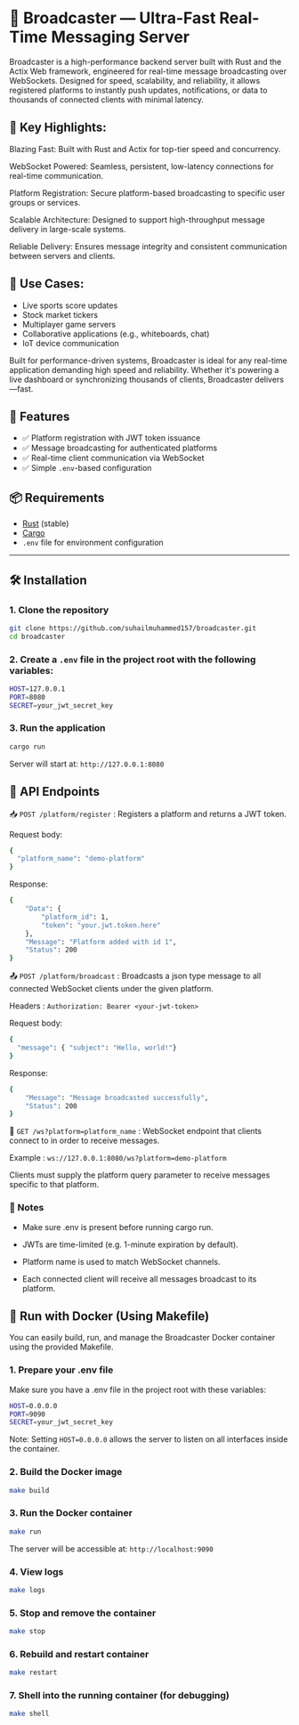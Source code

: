 # 📡 Broadcaster — Ultra-Fast Real-Time Messaging Server

Broadcaster is a high-performance backend server built with Rust and the Actix Web framework, engineered for real-time message broadcasting over WebSockets. Designed for speed, scalability, and reliability, it allows registered platforms to instantly push updates, notifications, or data to thousands of connected clients with minimal latency.

## 🚀 Key Highlights:

Blazing Fast: Built with Rust and Actix for top-tier speed and concurrency.

WebSocket Powered: Seamless, persistent, low-latency connections for real-time communication.

Platform Registration: Secure platform-based broadcasting to specific user groups or services.

Scalable Architecture: Designed to support high-throughput message delivery in large-scale systems.

Reliable Delivery: Ensures message integrity and consistent communication between servers and clients.

## 🧠 Use Cases:

- Live sports score updates
- Stock market tickers
- Multiplayer game servers
- Collaborative applications (e.g., whiteboards, chat)
- IoT device communication

Built for performance-driven systems, Broadcaster is ideal for any real-time application demanding high speed and reliability. Whether it's powering a live dashboard or synchronizing thousands of clients, Broadcaster delivers—fast.

## 🚀 Features

- ✅ Platform registration with JWT token issuance
- ✅ Message broadcasting for authenticated platforms
- ✅ Real-time client communication via WebSocket
- ✅ Simple `.env`-based configuration

## 📦 Requirements

- [Rust](https://www.rust-lang.org/tools/install) (stable)
- [Cargo](https://doc.rust-lang.org/cargo/)
- `.env` file for environment configuration

---

## 🛠️ Installation

### 1. **Clone the repository**

```bash
git clone https://github.com/suhailmuhammed157/broadcaster.git
cd broadcaster
```

### 2. **Create a `.env` file in the project root with the following variables:**

```bash
HOST=127.0.0.1
PORT=8080
SECRET=your_jwt_secret_key

```

### 3. **Run the application**

```bash
cargo run

```

Server will start at: `http://127.0.0.1:8080`

## 🔐 API Endpoints

📥 `POST /platform/register` : Registers a platform and returns a JWT token.

Request body:

```bash
{
  "platform_name": "demo-platform"
}

```

Response:

```bash
{
    "Data": {
        "platform_id": 1,
        "token": "your.jwt.token.here"
    },
    "Message": "Platform added with id 1",
    "Status": 200
}

```

📤 `POST /platform/broadcast` : Broadcasts a json type message to all connected WebSocket clients under the given platform.

Headers : `Authorization: Bearer <your-jwt-token>`

Request body:

```bash
{
  "message": { "subject": "Hello, world!"}
}

```

Response:

```bash
{
    "Message": "Message broadcasted successfully",
    "Status": 200
}

```

🔌 `GET /ws?platform=platform_name` : WebSocket endpoint that clients connect to in order to receive messages.

Example : `ws://127.0.0.1:8080/ws?platform=demo-platform`

Clients must supply the platform query parameter to receive messages specific to that platform.

### 📌 Notes

- Make sure .env is present before running cargo run.

- JWTs are time-limited (e.g. 1-minute expiration by default).

- Platform name is used to match WebSocket channels.

- Each connected client will receive all messages broadcast to its platform.

## 🐳 Run with Docker (Using Makefile)

You can easily build, run, and manage the Broadcaster Docker container using the provided Makefile.

### 1. Prepare your .env file

Make sure you have a .env file in the project root with these variables:

```bash
HOST=0.0.0.0
PORT=9090
SECRET=your_jwt_secret_key
```

Note: Setting `HOST=0.0.0.0` allows the server to listen on all interfaces inside the container.

### 2. Build the Docker image

```bash
make build
```

### 3. Run the Docker container

```bash
make run
```

The server will be accessible at: `http://localhost:9090`

### 4. View logs

```bash
make logs
```

### 5. Stop and remove the container

```bash
make stop
```

### 6. Rebuild and restart container

```bash
make restart
```

### 7. Shell into the running container (for debugging)

```bash
make shell
```

